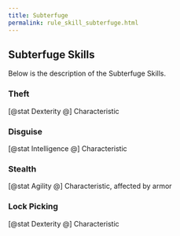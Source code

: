 ```yaml
---
title: Subterfuge
permalink: rule_skill_subterfuge.html
---
```


## Subterfuge Skills
Below is the description of the Subterfuge Skills.

### Theft
[@stat Dexterity @] Characteristic

### Disguise
[@stat Intelligence @] Characteristic

### Stealth
[@stat Agility @] Characteristic, affected by armor

### Lock Picking
[@stat Dexterity @] Characteristic

